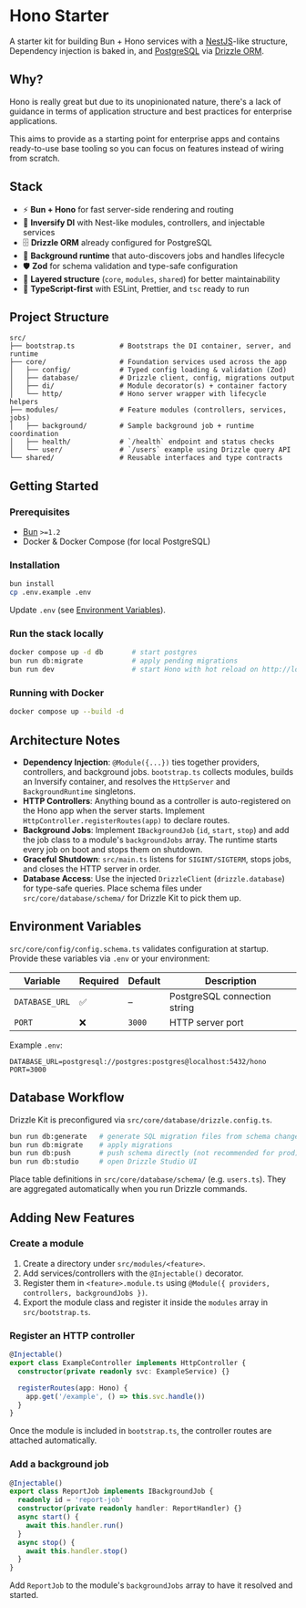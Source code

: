 # Hono Starter

A starter kit for building Bun + Hono services with a [NestJS](https://nestjs.com/)-like structure, Dependency injection is baked in, and [PostgreSQL](https://www.postgresql.org/) via [Drizzle ORM](https://orm.drizzle.team/).

## Why?

Hono is really great but due to its unopinionated nature, there's a lack of guidance in terms of application structure and best practices for enterprise applications.

This aims to provide as a starting point for enterprise apps and contains ready-to-use base tooling so you can focus on features instead of wiring from scratch.

## Stack

- ⚡ **Bun + Hono** for fast server-side rendering and routing
- 💉 **Inversify DI** with Nest-like modules, controllers, and injectable services
- 🗄️ **Drizzle ORM** already configured for PostgreSQL
- 🔄 **Background runtime** that auto-discovers jobs and handles lifecycle
- 🛡️ **Zod** for schema validation and type-safe configuration
- 🧱 **Layered structure** (`core`, `modules`, `shared`) for better maintainability
- 🧪 **TypeScript-first** with ESLint, Prettier, and `tsc` ready to run

## Project Structure

```
src/
├── bootstrap.ts           # Bootstraps the DI container, server, and runtime
├── core/                  # Foundation services used across the app
│   ├── config/            # Typed config loading & validation (Zod)
│   ├── database/          # Drizzle client, config, migrations output
│   ├── di/                # Module decorator(s) + container factory
│   └── http/              # Hono server wrapper with lifecycle helpers
├── modules/               # Feature modules (controllers, services, jobs)
│   ├── background/        # Sample background job + runtime coordination
│   ├── health/            # `/health` endpoint and status checks
│   └── user/              # `/users` example using Drizzle query API
└── shared/                # Reusable interfaces and type contracts
```

## Getting Started

### Prerequisites

- [Bun](https://bun.sh) `>=1.2`
- Docker & Docker Compose (for local PostgreSQL)

### Installation

```bash
bun install
cp .env.example .env
```

Update `.env` (see [Environment Variables](#environment-variables)).

### Run the stack locally

```bash
docker compose up -d db       # start postgres
bun run db:migrate            # apply pending migrations
bun run dev                   # start Hono with hot reload on http://localhost:3000
```

### Running with Docker

```bash
docker compose up --build -d
```

## Architecture Notes

- **Dependency Injection**: `@Module({...})` ties together providers, controllers, and background jobs. `bootstrap.ts` collects modules, builds an Inversify container, and resolves the `HttpServer` and `BackgroundRuntime` singletons.
- **HTTP Controllers**: Anything bound as a controller is auto-registered on the Hono app when the server starts. Implement `HttpController.registerRoutes(app)` to declare routes.
- **Background Jobs**: Implement `IBackgroundJob` (`id`, `start`, `stop`) and add the job class to a module's `backgroundJobs` array. The runtime starts every job on boot and stops them on shutdown.
- **Graceful Shutdown**: `src/main.ts` listens for `SIGINT/SIGTERM`, stops jobs, and closes the HTTP server in order.
- **Database Access**: Use the injected `DrizzleClient` (`drizzle.database`) for type-safe queries. Place schema files under `src/core/database/schema/` for Drizzle Kit to pick them up.

## Environment Variables

`src/core/config/config.schema.ts` validates configuration at startup. Provide these variables via `.env` or your environment:

| Variable       | Required | Default | Description                  |
| -------------- | -------- | ------- | ---------------------------- |
| `DATABASE_URL` | ✅       | –       | PostgreSQL connection string |
| `PORT`         | ❌       | `3000`  | HTTP server port             |

Example `.env`:

```env
DATABASE_URL=postgresql://postgres:postgres@localhost:5432/hono
PORT=3000
```

## Database Workflow

Drizzle Kit is preconfigured via `src/core/database/drizzle.config.ts`.

```bash
bun run db:generate   # generate SQL migration files from schema changes
bun run db:migrate    # apply migrations
bun run db:push       # push schema directly (not recommended for prod)
bun run db:studio     # open Drizzle Studio UI
```

Place table definitions in `src/core/database/schema/` (e.g. `users.ts`). They are aggregated automatically when you run Drizzle commands.

## Adding New Features

### Create a module

1. Create a directory under `src/modules/<feature>`.
2. Add services/controllers with the `@Injectable()` decorator.
3. Register them in `<feature>.module.ts` using `@Module({ providers, controllers, backgroundJobs })`.
4. Export the module class and register it inside the `modules` array in `src/bootstrap.ts`.

### Register an HTTP controller

```ts
@Injectable()
export class ExampleController implements HttpController {
  constructor(private readonly svc: ExampleService) {}

  registerRoutes(app: Hono) {
    app.get('/example', () => this.svc.handle())
  }
}
```

Once the module is included in `bootstrap.ts`, the controller routes are attached automatically.

### Add a background job

```ts
@Injectable()
export class ReportJob implements IBackgroundJob {
  readonly id = 'report-job'
  constructor(private readonly handler: ReportHandler) {}
  async start() {
    await this.handler.run()
  }
  async stop() {
    await this.handler.stop()
  }
}
```

Add `ReportJob` to the module's `backgroundJobs` array to have it resolved and started.
